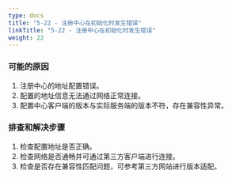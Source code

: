 ```yaml
---
type: docs
title: "5-22 - 注册中心在初始化时发生错误"
linkTitle: "5-22 - 注册中心在初始化时发生错误"
weight: 22
---
```



### 可能的原因

1. 注册中心的地址配置错误。
2. 配置的地址信息无法通过网络正常连接。
3. 配置中心客户端的版本与实际服务端的版本不符，存在兼容性异常。

### 排查和解决步骤

1. 检查配置地址是否正确。
2. 检查网络是否通畅并可通过第三方客户端进行连接。
3. 检查是否存在兼容性匹配问题，可参考第三方网站进行版本适配。

